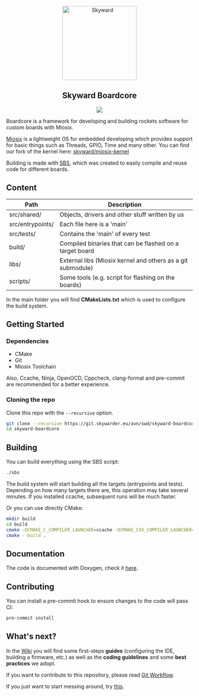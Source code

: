 <div align="center">
	<img src="https://avatars2.githubusercontent.com/u/8077370?s=200&v=4" alt="Skyward" width="200"></a>
<h2>Skyward Boardcore</h2>
<a href="https://git.skywarder.eu/avn/swd/skyward-boardcore/-/pipelines"><img src="https://git.skywarder.eu/avn/swd/skyward-boardcore/badges/main/pipeline.svg"></a>
</div>

Boardcore is a framework for developing and building rockets software for custom boards with Miosix.

[Miosix](https://miosix.org/) is a lightweight OS for embedded developing which provides support for basic things such as Threads, GPIO, Time and many other. You can find our fork of the kernel here: [skyward/miosix-kernel](https://git.skywarder.eu/avn/swd/miosix-kernel)

Building is made with [SBS](https://git.skywarder.eu/avn/swd/skyward-boardcore/wikis/Skyward-Build-System-(SBS)), which was created to easily compile and reuse code for different boards.

## Content

| Path             | Description                                                 |
| ---------------- | ----------------------------------------------------------- |
| src/shared/      | Objects, drivers and other stuff written by us              |
| src/entrypoints/ | Each file here is a 'main'                                  |
| src/tests/       | Contains the 'main' of every test                           |
| build/           | Compiled binaries that can be flashed on a target board     |
| libs/            | External libs (Miosix kernel and others as a git submodule) |
| scripts/         | Some tools (e.g. script for flashing on the boards)         |

In the main folder you will find **CMakeLists.txt** which is used to configure the build system.

## Getting Started

### Dependencies

* CMake
* Git
* Miosix Toolchain

Also, Ccache, Ninja, OpenOCD, Cppcheck, clang-format and pre-commit are recommended for a better experience.

### Cloning the repo

Clone this repo with the `--recursive` option.
```sh
git clone --recursive https://git.skywarder.eu/avn/swd/skyward-boardcore.git
cd skyward-boardcore
```

## Building

You can build everything using the SBS script:
```sh
./sbs
```

The build system will start building all the targets (entrypoints and tests). Depending on how many targets there are, this operation may take several minutes. If you installed ccache, subsequent runs will be much faster.

Or you can use directly CMake:
```sh
mkdir build
cd build
cmake -DCMAKE_C_COMPILER_LAUNCHER=ccache -DCMAKE_CXX_COMPILER_LAUNCHER=ccache -DCMAKE_TOOLCHAIN_FILE=../libs/miosix-kernel/miosix/_tools/toolchain.cmake -GNinja ..
cmake --build .
```

## Documentation

The code is documented with Doxygen, check it [here](http://avn.pages.skywarder.eu/swd/skyward-boardcore).

## Contributing

You can install a pre-commit hook to ensure changes to the code will pass CI:

```sh
pre-commit install
```

## What's next?

In the [Wiki](https://git.skywarder.eu/avn/swd/skyward-boardcore/wikis/home) you will find some first-steps **guides** (configuring the IDE, building a firmware, etc.) as well as the **coding guidelines** and some **best practices** we adopt.

If you want to contribute to this repository, please read [Git Workflow](https://git.skywarder.eu/avn/swd/skyward-boardcore/wikis/Git-Workflow).

If you just want to start messing around, try [this](https://git.skywarder.eu/avn/swd/skyward-boardcore/-/wikis/LED-Blink).
